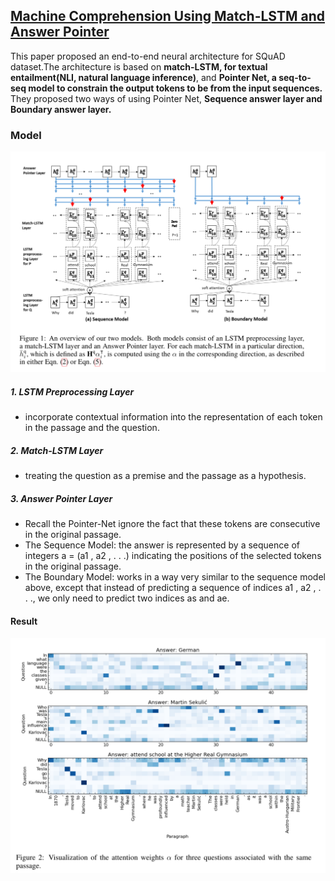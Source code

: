 ## [Machine Comprehension Using Match-LSTM and Answer Pointer](https://arxiv.org/abs/1608.07905)
This paper proposed an end-to-end neural architecture for SQuAD dataset.The architecture is based on **match-LSTM, for textual entailment(NLI, natural language inference)**, and **Pointer Net, a seq-to-seq model to constrain the output tokens to be from the input sequences.** They proposed two ways of using Pointer Net, **Sequence answer layer and Boundary answer layer.**

### Model
![](../assets/match_lstm_pointer_net.png)

##### 1. LSTM Preprocessing Layer
- incorporate contextual information into the representation of each token in the passage and the question.

##### 2. Match-LSTM Layer
- treating the question as a premise and the passage as a hypothesis.

##### 3. Answer Pointer Layer
- Recall the Pointer-Net ignore the fact that these tokens are consecutive in the original passage.
- The Sequence Model: the answer is represented by a sequence of integers a = (a1 , a2 , . . .) indicating the positions of the selected tokens in the original passage.
- The Boundary Model: works in a way very similar to the sequence model above, except that instead of predicting a sequence of indices a1 , a2 , . . ., we only need to predict two indices as and ae.

#### Result
![](../assets/visualization_matchlstm_pointer.png)

